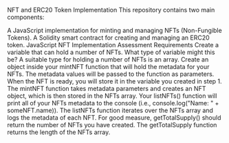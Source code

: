 NFT and ERC20 Token Implementation
This repository contains two main components:

A JavaScript implementation for minting and managing NFTs (Non-Fungible Tokens).
A Solidity smart contract for creating and managing an ERC20 token.
JavaScript NFT Implementation
Assessment Requirements
Create a variable that can hold a number of NFTs. What type of variable might this be?
A suitable type for holding a number of NFTs is an array.
Create an object inside your mintNFT function that will hold the metadata for your NFTs. The metadata values will be passed to the function as parameters. When the NFT is ready, you will store it in the variable you created in step 1.
The mintNFT function takes metadata parameters and creates an NFT object, which is then stored in the NFTs array.
Your listNFTs() function will print all of your NFTs metadata to the console (i.e., console.log("Name: " + someNFT.name)).
The listNFTs function iterates over the NFTs array and logs the metadata of each NFT.
For good measure, getTotalSupply() should return the number of NFTs you have created.
The getTotalSupply function returns the length of the NFTs array.
